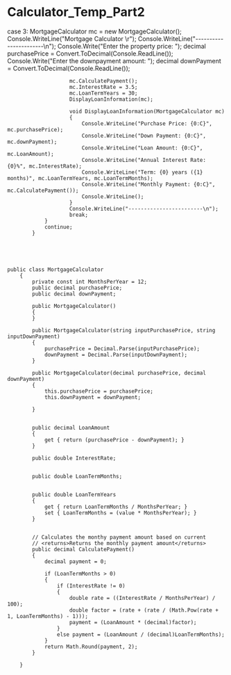 # Calculator_Temp_Part2




  case 3:
                        MortgageCalculator mc = new MortgageCalculator();
                        Console.WriteLine("Mortgage Calculator \r");
                        Console.WriteLine("-----------------------\n");
                        Console.Write("Enter the property price: ");
                        decimal purchasePrice = Convert.ToDecimal(Console.ReadLine());
                        Console.Write("Enter the downpayment amount: ");
                        decimal downPayment = Convert.ToDecimal(Console.ReadLine());
                        
                        mc.CalculatePayment();
                        mc.InterestRate = 3.5;
                        mc.LoanTermYears = 30;
                        DisplayLoanInformation(mc);

                        void DisplayLoanInformation(MortgageCalculator mc)
                        {
                            Console.WriteLine("Purchase Price: {0:C}", mc.purchasePrice);
                            Console.WriteLine("Down Payment: {0:C}", mc.downPayment);
                            Console.WriteLine("Loan Amount: {0:C}", mc.LoanAmount);
                            Console.WriteLine("Annual Interest Rate: {0}%", mc.InterestRate);
                            Console.WriteLine("Term: {0} years ({1} months)", mc.LoanTermYears, mc.LoanTermMonths);
                            Console.WriteLine("Monthly Payment: {0:C}", mc.CalculatePayment());
                            Console.WriteLine();
                        }
                        Console.WriteLine("------------------------\n");
                        break;
                }
                continue;
            }
   
  



    public class MortgageCalculator
        {
            private const int MonthsPerYear = 12;
            public decimal purchasePrice;
            public decimal downPayment;

            public MortgageCalculator()
            {
            }

            public MortgageCalculator(string inputPurchasePrice, string inputDownPayment)
            {
                purchasePrice = Decimal.Parse(inputPurchasePrice);
                downPayment = Decimal.Parse(inputDownPayment);
            }

            public MortgageCalculator(decimal purchasePrice, decimal downPayment)
            {
                this.purchasePrice = purchasePrice;
                this.downPayment = downPayment;
              
            }


            public decimal LoanAmount
            {
                get { return (purchasePrice - downPayment); }
            }

            public double InterestRate;


            public double LoanTermMonths;


            public double LoanTermYears
            {
                get { return LoanTermMonths / MonthsPerYear; }
                set { LoanTermMonths = (value * MonthsPerYear); }
            }


            // Calculates the monthy payment amount based on current
            // <returns>Returns the monthly payment amount</returns>
            public decimal CalculatePayment()
            {
                decimal payment = 0;

                if (LoanTermMonths > 0)
                {
                    if (InterestRate != 0)
                    {
                        double rate = ((InterestRate / MonthsPerYear) / 100);
                        double factor = (rate + (rate / (Math.Pow(rate + 1, LoanTermMonths) - 1)));
                        payment = (LoanAmount * (decimal)factor);
                    }
                    else payment = (LoanAmount / (decimal)LoanTermMonths);
                }
                return Math.Round(payment, 2);
            }

        }
